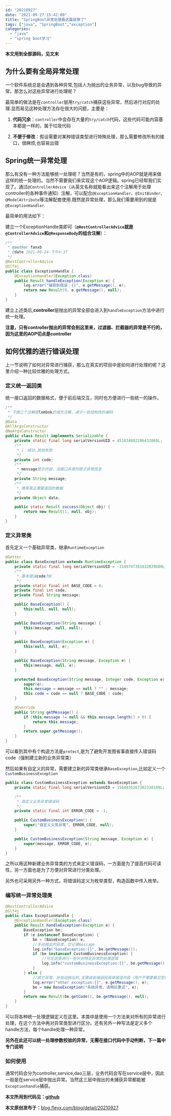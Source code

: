 ```yaml
---
id: "20210927"
date: "2021-09-27 15:42:00"
title: "SpringBoot异常处理看这篇就够了"
tags: ["java", "SpringBoot","exception"]
categories:
  - "java"
  - "spring boot学习"
---
```


**本文用到全部源码，见文末**

## 为什么要有全局异常处理

一个软件系统总是会遇到各种异常,包括人为抛出的业务异常，以及bug导致的异常。那怎么对这些异常进行处理呢？

最简单的做法是在`controller`层用`try/catch`捕获这些异常，然后进行对应的处理.显而易见这种处理方法存在很大的问题，主要是：

1. **代码冗余**：`controller`中会存在大量的`try/catch`代码，这些代码可能内容基本都是一样的，属于垃圾代码

2. **不便于修改**：假设需要对某种错误类型进行特殊处理，那么需要修改所有的接口，很麻烦,也容易出错

## Spring统一异常处理

那么有没有一种方法能够统一处理呢？当然是有的，spring中的AOP就是用来做这样的统一处理的。当然不需要我们来实现这个AOP逻辑。spring已经帮我们实现了。通过`@ControllerAdvice`（从英文名称就能看出来这个注解用于处理controller的各种事件通知）注解，可以配合`@ExceptionHandler`、`@InitBinder`、`@ModelAttribute`等注解配套使用.既然是异常处理，那么我们需要用到的就是`@ExceptionHandler`.

<!-- more -->

最简单的用法如下：

建立一个ExceptionHandle类即可（**`@RestControllerAdvice`就是`@ControllerAdvice`和`@ResponseBody`的组合注解**）：
```java
/**
 * @author fanxb
 * @date 2021-09-24-下午4:37
 */
@RestControllerAdvice
@Slf4j
public class ExceptionHandle {
    @ExceptionHandler(Exception.class)
    public Result handleException(Exception e) {
        log.error("捕获到错误：{}", e.getMessage(), e);
        return new Result(0, e.getMessage(), null);
    }
}
```

建立上述类后,**controller**层抛出的异常全部会进入到`handleException`方法中进行统一处理。

**注意，只有controller抛出的异常会到这里来，过滤器、拦截器的异常是不行的，因为这里的AOP切点是controller**

## 如何优雅的进行错误处理

上一节说明了如何对异常进行捕获，那么在真实的项目中是如何进行处理的呢？这里介绍一种比较优雅的处理方式。

### 定义统一返回类

统一接口返回的数据格式，便于前后端交互，同时也方便进行一些统一的操作。

```java
/**
 * 下面三个注解是lombok的减负注解，减少一些结构性的编码 
 */
@Data
@AllArgsConstructor
@NoArgsConstructor
public class Result implements Serializable {
    private static final long serialVersionUID = 451834802206432869L;
    /**
     * 1：成功,其他失败
     */
    private int code;
    /**
     * message提示内容，当接口异常时提示异常信息
     */
    private String message;
    /**
     * 携带真正需要返回的数据
     */
    private Object data;

    public static Result success(Object obj) {
        return new Result(1, null, obj);
    }
}
```

### 定义异常类

首先定义一个基础异常类，继承`RuntimeException`

```java
@Getter
public class BaseException extends RuntimeException {
    private static final long serialVersionUID = -3149747381632839680L;
    /**
     * 基本错误code为0
     */
    private static final int BASE_CODE = 0;
    private final int code;
    private final String message;

    public BaseException() {
        this(null, null, null);
    }

    public BaseException(String message) {
        this(message, null, null);
    }

    public BaseException(Exception e) {
        this(null, null, e);
    }

    public BaseException(String message, Exception e) {
        this(message, null, e);
    }

    protected BaseException(String message, Integer code, Exception e) {
        super(e);
        this.message = message == null ? "" : message;
        this.code = code == null ? BASE_CODE : code;
    }

    @Override
    public String getMessage() {
        if (this.message != null && this.message.length() > 0) {
            return this.message;
        }
        return super.getMessage();
    }
}
```

可以看到其中有个构造方法是`protect`,是为了避免开发图省事直接传入错误码code（强制建立新的业务异常类）

然后如果有自定义的异常，需要建立新的异常类继承`BaseException`,比如定义一个`CustomBusinessException`
```java
public class CustomBusinessException extends BaseException {
    private static final long serialVersionUID = 1564935267302330109L;

    /**
     * 自定义业务异常错误码
     */
    private static final int ERROR_CODE = -1;

    public CustomBusinessException() {
        super("自定义义务异常", ERROR_CODE, null);
    }

    public CustomBusinessException(String message, Exception e) {
        super(message, ERROR_CODE, e);
    }
}

```

之所以用这种新建业务异常类的方式来定义错误码，一方面是为了提高代码可读性，另一方面也是为了方便对异常进行分类处理。

另外也可采用另外一种方式，将错误码定义为枚举类型，构造函数中传入枚举。

### 编写统一异常处理类

```java
@RestControllerAdvice
@Slf4j
public class ExceptionHandle {
    @ExceptionHandler(Exception.class)
    public Result handleException(Exception e) {
        BaseException be;
        if (e instanceof BaseException) {
            be = (BaseException) e;
            //手动抛出的异常，仅记录message
            log.info("baseException:{}", be.getMessage());
            if (be instanceof CustomBusinessException) {
                //可在这里进行一些针对特定异常的处理逻辑
                log.info("customBusinessException:{}", be.getMessage());
            }
        } else {
            //其它异常，非自动抛出的,无需给前端返回具体错误内容（用户不需要看见空指针之类的异常信息）
            log.error("other exception:{}", e.getMessage(), e);
            be = new BaseException("系统异常，请稍后重试", e);
        }
        return new Result(be.getCode(), be.getMessage(), null);
    }
}

```

可以将各种统一处理逻辑定义在这里。本类中是使用一个方法来对所有的异常进行处理，在这个方法中再对异常类型进行区分。还有另外一种写法是定义多个handle方法，每个handle处理一种异常。

**另外在此还可以统一处理参数校验的异常，无需在接口代码中手动判断，下一篇中专门说明**

### 如何使用

通常代码会分为controller,service,dao三层，业务代码会写在service层中，因此一般是在service层中抛出异常。当然这三层中抛出的未捕获异常都能被`Exceptionhandle`捕获。

**本文所用到代码见：[github](https://github.com/FleyX/demo-project/tree/master/spring-boot/exceptionTest)**


**本文原创发布于：**[blog.fleyx.com/blog/detail/20210927](https://blog.fleyx.com/blog/detail/20210927)
